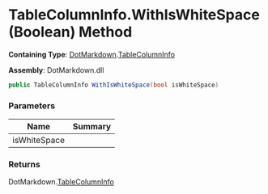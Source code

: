 # TableColumnInfo\.WithIsWhiteSpace\(Boolean\) Method

**Containing Type**: [DotMarkdown](../../README.md)\.[TableColumnInfo](../README.md)

**Assembly**: DotMarkdown\.dll

```csharp
public TableColumnInfo WithIsWhiteSpace(bool isWhiteSpace)
```

### Parameters

| Name | Summary |
| ---- | ------- |
| isWhiteSpace | |

### Returns

DotMarkdown\.[TableColumnInfo](../README.md)

